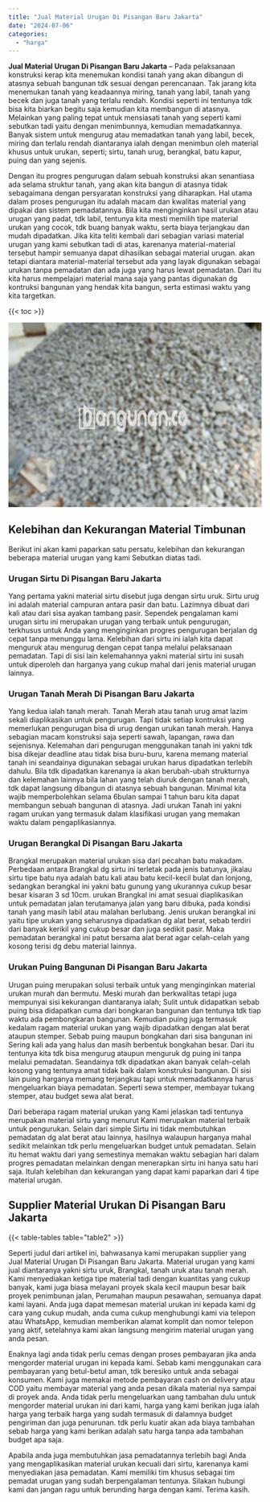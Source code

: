 ```yaml
---
title: "Jual Material Urugan Di Pisangan Baru Jakarta"
date: "2024-07-06"
categories: 
  - "harga"
---
```


**Jual Material Urugan Di Pisangan Baru Jakarta** – Pada pelaksanaan konstruksi kerap kita menemukan kondisi tanah yang akan dibangun di atasnya sebuah bangunan tdk sesuai dengan perencanaan. Tak jarang kita menemukan tanah yang keadaannya miring, tanah yang labil, tanah yang becek dan juga tanah yang terlalu rendah. Kondisi seperti ini tentunya tdk bisa kita biarkan begitu saja kemudian kita membangun di atasnya. Melainkan yang paling tepat untuk mensiasati tanah yang seperti kami sebutkan tadi yaitu dengan menimbunnya, kemudian memadatkannya. Banyak sistem untuk mengurug atau memadatkan tanah yang labil, becek, miring dan terlalu rendah diantaranya ialah dengan menimbun oleh material khusus untuk urukan, seperti; sirtu, tanah urug, berangkal, batu kapur, puing dan yang sejenis.

Dengan itu progres pengurugan dalam sebuah konstruksi akan senantiasa ada selama struktur tanah, yang akan kita bangun di atasnya tidak sebagaimana dengan persyaratan konstruksi yang diharapkan. Hal utama dalam proses pengurugan itu adalah macam dan kwalitas material yang dipakai dan sistem pemadatannya. Bila kita menginginkan hasil urukan atau urugan yang padat, tdk labil, tentunya kita mesti memilih tipe material urukan yang cocok, tdk buang banyak waktu, serta biaya terjangkau dan mudah dipadatkan. Jika kita teliti kembali dari sebagian variasi material urugan yang kami sebutkan tadi di atas, karenanya material-material tersebut hampir semuanya dapat dihasilkan sebagai material urugan. akan tetapi diantara material-material tersebut ada yang layak digunakan sebagai urukan tanpa pemadatan dan ada juga yang harus lewat pemadatan. Dari itu kita harus mempelajari material mana saja yang pantas digunakan dg kontruksi bangunan yang hendak kita bangun, serta estimasi waktu yang kita targetkan.

{{< toc >}}

![Jual Material Urugan Di Pisangan Baru Jakarta](/images/jual-urugan-20.png)

## Kelebihan dan Kekurangan Material Timbunan

Berikut ini akan kami paparkan satu persatu, kelebihan dan kekurangan beberapa material urugan yang kami Sebutkan diatas tadi.

### Urugan Sirtu Di Pisangan Baru Jakarta

Yang pertama yakni material sirtu disebut juga dengan sirtu uruk. Sirtu urug ini adalah material campuran antara pasir dan batu. Lazimnya dibuat dari kali atau dari sisa ayakan tambang pasir. Sependek pengalaman kami urugan sirtu ini merupakan urugan yang terbaik untuk pengurugan, terkhusus untuk Anda yang menginginkan progres pengurugan berjalan dg cepat tanpa menunggu lama. Kelebihan dari sirtu ini ialah kita dapat menguruk atau mengurug dengan cepat tanpa melalui pelaksanaan pemadatan. Tapi di sisi lain kelemahannya yakni material sirtu ini susah untuk diperoleh dan harganya yang cukup mahal dari jenis material urugan lainnya.

### Urugan Tanah Merah Di Pisangan Baru Jakarta

Yang kedua ialah tanah merah. Tanah Merah atau tanah urug amat lazim sekali diaplikasikan untuk pengurugan. Tapi tidak setiap kontruksi yang memerlukan pengurugan bisa di urug dengan urukan tanah merah. Hanya sebagian macam konstruksi saja seperti sawah, lapangan, rawa dan sejenisnya. Kelemahan dari pengurugan menggunakan tanah ini yakni tdk bisa dikejar deadline atau tidak bisa buru-buru, karena memang material tanah ini seandainya digunakan sebagai urukan harus dipadatkan terlebih dahulu. Bila tdk dipadatkan karenanya ia akan berubah-ubah strukturnya dan kelemahan lainnya bila lahan yang telah diuruk dengan tanah merah, tdk dapat langsung dibangun di atasnya sebuah bangunan. Minimal kita wajib memperbolehkan selama 6bulan sampai 1 tahun baru kita dapat membangun sebuah bangunan di atasnya. Jadi urukan Tanah ini yakni ragam urukan yang termasuk dalam klasifikasi urugan yang memakan waktu dalam pengaplikasiannya.

### Urugan Berangkal Di Pisangan Baru Jakarta

Brangkal merupakan material urukan sisa dari pecahan batu makadam. Perbedaan antara Brangkal dg sirtu ini terletak pada jenis batunya, jikalau sirtu tipe batu nya adalah batu kali atau batu kecil-kecil bulat dan lonjong, sedangkan berangkal ini yakni batu gunung yang ukurannya cukup besar besar kisaran 3 sd 10cm. urukan Brangkal ini amat sesuai diaplikasikan untuk pemadatan jalan terutamanya jalan yang baru dibuka, pada kondisi tanah yang masih labil atau malahan berlubang. Jenis urukan berangkal ini yaitu tipe urukan yang seharusnya dipadatkan dg alat berat, sebab terdiri dari banyak kerikil yang cukup besar dan juga sedikit pasir. Maka pemadatan berangkal ini patut bersama alat berat agar celah-celah yang kosong terisi dg debu material lainnya.

### Urukan Puing Bangunan Di Pisangan Baru Jakarta

Urugan puing merupakan solusi terbaik untuk yang menginginkan material urukan murah dan bermutu. Meski murah dan berkwalitas tetapi juga mempunyai sisi kekurangan diantaranya ialah; Sulit untuk didapatkan sebab puing bisa didapatkan cuma dari bongkaran bangunan dan tentunya tdk tiap waktu ada pembongkaran bangunan. Kemudian puing juga termasuk kedalam ragam material urukan yang wajib dipadatkan dengan alat berat ataupun stemper. Sebab puing maupun bongkahan dari sisa bangunan ini Sering kali ada yang halus dan masih berbentuk bongkahan besar. Dari itu tentunya kita tdk bisa mengurug ataupun menguruk dg puing ini tanpa melalui pemadatan. Seandainya tdk dipadatkan akan banyak celah-celah kosong yang tentunya amat tidak baik dalam konstruksi bangunan. Di sisi lain puing harganya memang terjangkau tapi untuk memadatkannya harus mengeluarkan biaya pemadatan. Seperti sewa stemper, membayar tukang stemper, atau budget sewa alat berat.

Dari beberapa ragam material urukan yang Kami jelaskan tadi tentunya merupakan material sirtu yang menurut Kami merupakan material terbaik untuk pengurukan. Selain dari simple Sirtu ini tidak membutuhkan pemadatan dg alat berat atau lainnya, hasilnya walaupun harganya mahal sedikit melainkan tdk perlu mengeluarkan budget untuk pemadatan. Selain itu hemat waktu dari yang semestinya memakan waktu sebagian hari dalam progres pemadatan melainkan dengan menerapkan sirtu ini hanya satu hari saja. Itulah kelebihan dan kekurangan yang dapat kami paparkan dari 4 tipe material urugan.

## Supplier Material Urukan Di Pisangan Baru Jakarta

{{< table-tables table="table2" >}}

Seperti judul dari artikel ini, bahwasanya kami merupakan supplier yang Jual Material Urugan Di Pisangan Baru Jakarta. Material urugan yang kami jual diantaranya yakni sirtu uruk, Brangkal, tanah uruk atau tanah merah. Kami menyediakan ketiga tipe material tadi dengan kuantitas yang cukup banyak, kami juga biasa melayani proyek skala kecil maupun besar baik proyek penimbunan jalan, Perumahan maupun pesawahan, semuanya dapat kami layani. Anda juga dapat memesan material urukan ini kepada kami dg cara yang cukup mudah, anda cuma cukup menghubungi kami via telepon atau WhatsApp, kemudian memberikan alamat komplit dan nomor telepon yang aktif, setelahnya kami akan langsung mengirim material urugan yang anda pesan.

Enaknya lagi anda tidak perlu cemas dengan proses pembayaran jika anda mengorder material urugan ini kepada kami. Sebab kami menggunakan cara pembayaran yang betul-betul aman, tdk beresiko untuk anda sebagai konsumen. Kami juga memakai metode pembayaran cash on delivery atau COD yaitu membayar material yang anda pesan dikala material nya sampai di proyek anda. Anda tidak perlu mengeluarkan uang tambahan dulu untuk mengorder material urukan ini dari kami, harga yang kami berikan juga ialah harga yang terbaik harga yang sudah termasuk di dalamnya budget pengiriman dan juga penurunan. tdk perlu kuatir akan ada biaya tambahan sebab harga yang kami berikan adalah satu harga tanpa ada tambahan budget apa saja.

Apabila anda juga membutuhkan jasa pemadatannya terlebih bagi Anda yang mengaplikasikan material urukan kecuali dari sirtu, karenanya kami menyediakan jasa pemadatan. Kami memiliki tim khusus sebagai tim pemadat urugan yang sudah berpengalaman tentunya. Silakan hubungi kami dan jangan ragu untuk berunding harga dengan kami. Terima kasih.
